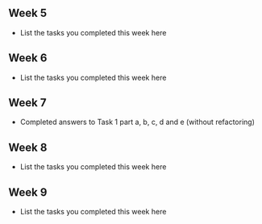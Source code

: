 ## Week 5

- List the tasks you completed this week here

## Week 6

- List the tasks you completed this week here

## Week 7

- Completed answers to Task 1 part a, b, c, d and e (without refactoring)

## Week 8

- List the tasks you completed this week here

## Week 9

- List the tasks you completed this week here
